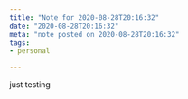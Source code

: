 ```yaml
---
title: "Note for 2020-08-28T20:16:32"
date: "2020-08-28T20:16:32"
meta: "note posted on 2020-08-28T20:16:32"
tags:
- personal

---
```

just testing
